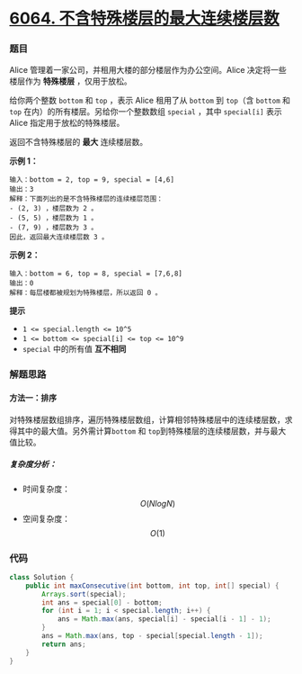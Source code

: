 # [6064. 不含特殊楼层的最大连续楼层数](https://leetcode.cn/problems/maximum-consecutive-floors-without-special-floors/)

### 题目

Alice 管理着一家公司，并租用大楼的部分楼层作为办公空间。Alice 决定将一些楼层作为 **特殊楼层** ，仅用于放松。

给你两个整数 `bottom` 和 `top` ，表示 Alice 租用了从 `bottom` 到 `top`（含 `bottom` 和 `top` 在内）的所有楼层。另给你一个整数数组 `special` ，其中 `special[i]` 表示 Alice 指定用于放松的特殊楼层。

返回不含特殊楼层的 **最大** 连续楼层数。

 

**示例 1：**

```
输入：bottom = 2, top = 9, special = [4,6]
输出：3
解释：下面列出的是不含特殊楼层的连续楼层范围：
- (2, 3) ，楼层数为 2 。
- (5, 5) ，楼层数为 1 。
- (7, 9) ，楼层数为 3 。
因此，返回最大连续楼层数 3 。
```

**示例 2：**

```
输入：bottom = 6, top = 8, special = [7,6,8]
输出：0
解释：每层楼都被规划为特殊楼层，所以返回 0 。
```

 

**提示**

- `1 <= special.length <= 10^5`
- `1 <= bottom <= special[i] <= top <= 10^9`
- `special` 中的所有值 **互不相同**

### 解题思路

#### 方法一：排序

对特殊楼层数组排序，遍历特殊楼层数组，计算相邻特殊楼层中的连续楼层数，求得其中的最大值。另外需计算`bottom` 和 `top`到特殊楼层的连续楼层数，并与最大值比较。

##### 复杂度分析：

- 时间复杂度：$$ O(NlogN) $$
- 空间复杂度：$$ O(1) $$

### 代码

```java
class Solution {
    public int maxConsecutive(int bottom, int top, int[] special) {
        Arrays.sort(special);
        int ans = special[0] - bottom;
        for (int i = 1; i < special.length; i++) {
            ans = Math.max(ans, special[i] - special[i - 1] - 1);
        }
        ans = Math.max(ans, top - special[special.length - 1]);
        return ans;
    }
}
```

